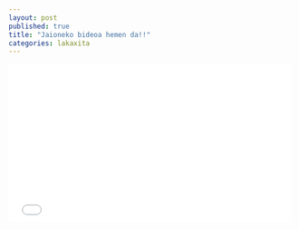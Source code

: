 ```yaml
---
layout: post
published: true
title: "Jaioneko bideoa hemen da!!"
categories: lakaxita
---
```


<iframe src="//player.vimeo.com/video/92720759?byline=0&amp;portrait=0" width="500" height="281" frameborder="0" webkitallowfullscreen mozallowfullscreen allowfullscreen></iframe>

